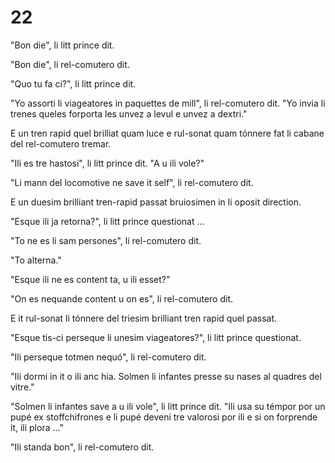 # 22

"Bon die", li litt prince dit.

"Bon die", li rel-comutero dit.

"Quo tu fa ci?", li litt prince dit.

"Yo assorti li viageatores in paquettes de mill", li rel-comutero dit. "Yo invia li trenes queles forporta les unvez a levul e unvez a dextri."

E un tren rapid quel brilliat quam luce e rul-sonat quam tónnere fat li cabane del rel-comutero tremar.

"Ili es tre hastosi", li litt prince dit. "A u ili vole?"

"Li mann del locomotive ne save it self", li rel-comutero dit.

E un duesim brilliant tren-rapid passat bruiosimen in li oposit direction.

"Esque ili ja retorna?", li litt prince questionat ...

"To ne es li sam persones", li rel-comutero dit.

"To alterna."

"Esque ili ne es content ta, u ili esset?"

"On es nequande content u on es", li rel-comutero dit.

E it rul-sonat li tónnere del triesim brilliant tren rapid quel passat.

"Esque tis-ci perseque li unesim viageatores?", li litt prince questionat.

"Ili perseque totmen nequó", li rel-comutero dit.

"Ili dormi in it o ili anc hia. Solmen li infantes presse su nases al quadres del vitre."

"Solmen li infantes save a u ili vole", li litt prince dit. "Ili usa su témpor por un pupé ex stoffchifrones e li pupé deveni tre valorosi por ili e si on forprende it, ili plora ..."

"Ili standa bon", li rel-comutero dit.

